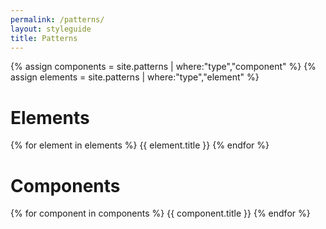 ```yaml
---
permalink: /patterns/
layout: styleguide
title: Patterns
---
```


{% assign components = site.patterns | where:"type","component" %}
{% assign elements = site.patterns | where:"type","element" %}

# Elements

{% for element in elements %}
{{ element.title }}
{% endfor %}


# Components

{% for component in components %}
{{ component.title }}
{% endfor %}

